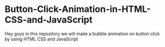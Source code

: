# Button-Click-Animation-in-HTML-CSS-and-JavaScript
Hey guys in this repository we will make a bubble animation on button click by using HTML CSS and JavaScript 
